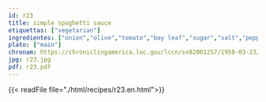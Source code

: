 ```yaml
---
id: r23
title: simple spaghetti sauce
etiquettas: ["vegetarian"]
ingredientes: ["onion","olive","tomato","bay leaf","sugar","salt","pepper"]
plato: ["main"]
chronam: https://chroniclingamerica.loc.gov/lccn/sn82001257/1958-03-23/ed-1/seq-5/
jpg: r23.jpg
pdf: r23.pdf
---
```


{{< readFile file="./html/recipes/r23.en.html">}}
